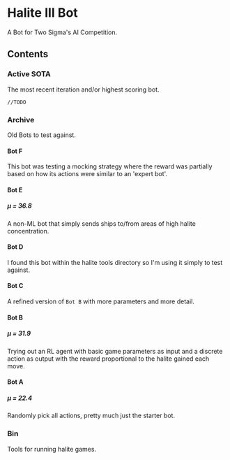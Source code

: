 # Halite III Bot

A Bot for Two Sigma's AI Competition.

## Contents

### Active SOTA

The most recent iteration and/or highest scoring bot.

``//TODO``

### Archive

Old Bots to test against.

#### Bot F

This bot was testing a mocking strategy where the reward was partially based 
on how its actions were similar to an 'expert bot'.

#### Bot E

##### µ = 36.8

A non-ML bot that simply sends ships to/from areas of high halite concentration.

#### Bot D

I found this bot within the halite tools directory so I'm using it simply to test against.

#### Bot C

A refined version of ``Bot B`` with more parameters and more detail.

#### Bot B

##### µ = 31.9

Trying out an RL agent with basic game parameters as input and a discrete action as output
with the reward proportional to the halite gained each move.

#### Bot A

##### µ = 22.4

Randomly pick all actions, pretty much just the starter bot.

### Bin

Tools for running halite games.
